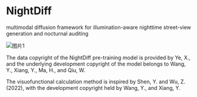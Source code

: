 # NightDiff
multimodal diffusion framework for illumination-aware nighttime street-view generation and nocturnal auditing


![图片1](https://github.com/user-attachments/assets/9a4f79ad-7504-425e-b8bd-1fb3e99cb12b)


The data copyright of the NightDiff pre-training model is provided by Ye, X., and the underlying development copyright of the model belongs to Wang, Y., Xiang, Y., Ma, H., and Qiu, W.

The visuofunctional calculation method is inspired by Shen, Y. and Wu, Z. (2022), with the development copyright held by Wang, Y., and Xiang, Y.
